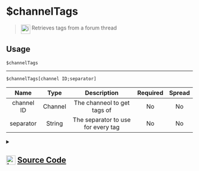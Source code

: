 # $channelTags
> <img align="top" src="https://upload.wikimedia.org/wikipedia/commons/thumb/e/e4/Infobox_info_icon.svg/160px-Infobox_info_icon.svg.png?20150409153300" alt="image" width="25" height="auto"> Retrieves tags from a forum thread
## Usage
```
$channelTags
```
---
```
$channelTags[channel ID;separator]
```
| Name | Type | Description | Required | Spread
| :---: | :---: | :---: | :---: | :---: |
channel ID | Channel | The channeol to get tags of | No | No
separator | String | The separator to use for every tag | No | No
<details>
<summary>
    
## <img align="top" src="https://cdn4.iconfinder.com/data/icons/iconsimple-logotypes/512/github-512.png" alt="image" width="25" height="auto">  [Source Code](https://github.com/tryforge/ForgeScript-V2/blob/main/src/native/channelTags.ts)
    
</summary>
    
```ts
import { BaseChannel, ChannelType, ThreadChannel } from "discord.js"
import { ArgType, NativeFunction, Return } from "../structures"

export default new NativeFunction({
    name: "$channelTags",
    version: "1.0.3",
    description: "Retrieves tags from a forum thread",
    unwrap: true,
    args: [
        {
            name: "channel ID",
            description: "The channeol to get tags of",
            rest: false,
            type: ArgType.Channel,
            check: (i: BaseChannel) => i.isThread()
        },
        {
            name: "separator",
            description: "The separator to use for every tag",
            rest: false,
            type: ArgType.String
        }
    ],
    brackets: false,
    execute(ctx, [ ch, sep ]) {
        const channel = (ch ?? ctx.channel) as ThreadChannel | undefined
        return Return.success(
            channel?.appliedTags.join(sep || ", ")
        )
    },
})
```
    
</details>